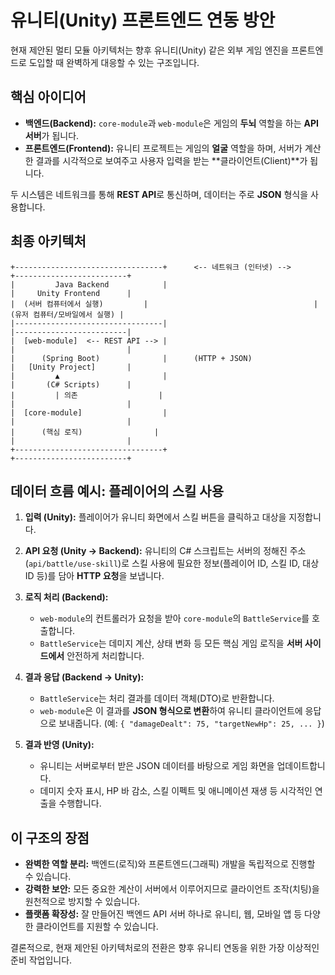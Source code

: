 # 유니티(Unity) 프론트엔드 연동 방안

현재 제안된 멀티 모듈 아키텍처는 향후 유니티(Unity) 같은 외부 게임 엔진을 프론트엔드로 도입할 때 완벽하게 대응할 수 있는 구조입니다.

## 핵심 아이디어

-   **백엔드(Backend):** `core-module`과 `web-module`은 게임의 **두뇌** 역할을 하는 **API 서버**가 됩니다.
-   **프론트엔드(Frontend):** 유니티 프로젝트는 게임의 **얼굴** 역할을 하며, 서버가 계산한 결과를 시각적으로 보여주고 사용자 입력을 받는 **클라이언트(Client)**가 됩니다.

두 시스템은 네트워크를 통해 **REST API**로 통신하며, 데이터는 주로 **JSON** 형식을 사용합니다.

## 최종 아키텍처

```
+---------------------------------+      <-- 네트워크 (인터넷) -->      +-------------------------+
|         Java Backend            |                                     |     Unity Frontend      |
|  (서버 컴퓨터에서 실행)         |                                     | (유저 컴퓨터/모바일에서 실행) |
|---------------------------------|                                     |-------------------------|
|  [web-module]  <-- REST API --> |                                     |                         |
|      (Spring Boot)              |      (HTTP + JSON)                  |   [Unity Project]       |
|         ▲                       |                                     |       (C# Scripts)      |
|         | 의존                  |                                     |                         |
|  [core-module]                  |                                     |                         |
|      (핵심 로직)                |                                     |                         |
+---------------------------------+                                     +-------------------------+
```

## 데이터 흐름 예시: 플레이어의 스킬 사용

1.  **입력 (Unity):** 플레이어가 유니티 화면에서 스킬 버튼을 클릭하고 대상을 지정합니다.

2.  **API 요청 (Unity → Backend):** 유니티의 C# 스크립트는 서버의 정해진 주소(`api/battle/use-skill`)로 스킬 사용에 필요한 정보(플레이어 ID, 스킬 ID, 대상 ID 등)를 담아 **HTTP 요청**을 보냅니다.

3.  **로직 처리 (Backend):**
    -   `web-module`의 컨트롤러가 요청을 받아 `core-module`의 `BattleService`를 호출합니다.
    -   `BattleService`는 데미지 계산, 상태 변화 등 모든 핵심 게임 로직을 **서버 사이드에서** 안전하게 처리합니다.

4.  **결과 응답 (Backend → Unity):**
    -   `BattleService`는 처리 결과를 데이터 객체(DTO)로 반환합니다.
    -   `web-module`은 이 결과를 **JSON 형식으로 변환**하여 유니티 클라이언트에 응답으로 보내줍니다. (예: `{ "damageDealt": 75, "targetNewHp": 25, ... }`)

5.  **결과 반영 (Unity):**
    -   유니티는 서버로부터 받은 JSON 데이터를 바탕으로 게임 화면을 업데이트합니다.
    -   데미지 숫자 표시, HP 바 감소, 스킬 이펙트 및 애니메이션 재생 등 시각적인 연출을 수행합니다.

## 이 구조의 장점

-   **완벽한 역할 분리:** 백엔드(로직)와 프론트엔드(그래픽) 개발을 독립적으로 진행할 수 있습니다.
-   **강력한 보안:** 모든 중요한 계산이 서버에서 이루어지므로 클라이언트 조작(치팅)을 원천적으로 방지할 수 있습니다.
-   **플랫폼 확장성:** 잘 만들어진 백엔드 API 서버 하나로 유니티, 웹, 모바일 앱 등 다양한 클라이언트를 지원할 수 있습니다.

결론적으로, 현재 제안된 아키텍처로의 전환은 향후 유니티 연동을 위한 가장 이상적인 준비 작업입니다.
